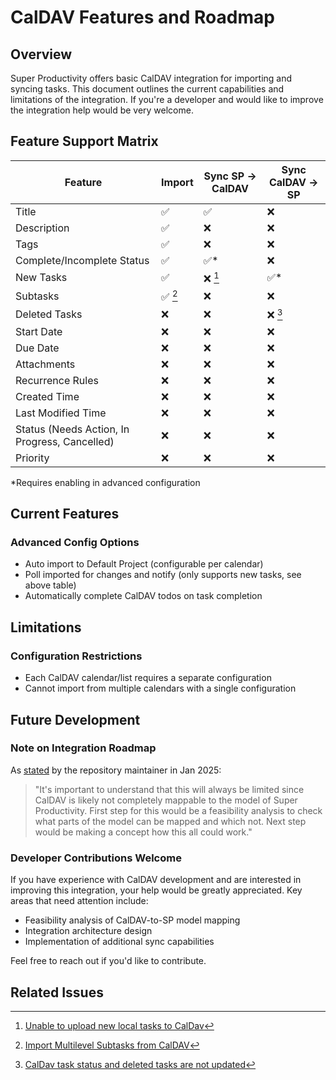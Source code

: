 # CalDAV Features and Roadmap

## Overview

Super Productivity offers basic CalDAV integration for importing and syncing tasks. This document outlines the current capabilities and limitations of the integration. If you're a developer and would like to improve the integration help would be very welcome.

## Feature Support Matrix

| Feature                                       | Import     | Sync SP → CalDAV | Sync CalDAV → SP |
| --------------------------------------------- | ---------- | ---------------- | ---------------- |
| Title                                         | ✅         | ✅               | ❌               |
| Description                                   | ✅         | ❌               | ❌               |
| Tags                                          | ✅         | ❌               | ❌               |
| Complete/Incomplete Status                    | ✅         | ✅\*             | ❌               |
| New Tasks                                     | ✅         | ❌ [^3017]       | ✅\*             |
| Subtasks                                      | ✅ [^2876] | ❌               | ❌               |
| Deleted Tasks                                 | ❌         | ❌               | ❌ [^2915]       |
| Start Date                                    | ❌         | ❌               | ❌               |
| Due Date                                      | ❌         | ❌               | ❌               |
| Attachments                                   | ❌         | ❌               | ❌               |
| Recurrence Rules                              | ❌         | ❌               | ❌               |
| Created Time                                  | ❌         | ❌               | ❌               |
| Last Modified Time                            | ❌         | ❌               | ❌               |
| Status (Needs Action, In Progress, Cancelled) | ❌         | ❌               | ❌               |
| Priority                                      | ❌         | ❌               | ❌               |

\*Requires enabling in advanced configuration

## Current Features

### Advanced Config Options

- Auto import to Default Project (configurable per calendar)
- Poll imported for changes and notify (only supports new tasks, see above table)
- Automatically complete CalDAV todos on task completion

## Limitations

### Configuration Restrictions

- Each CalDAV calendar/list requires a separate configuration
- Cannot import from multiple calendars with a single configuration

## Future Development

### Note on Integration Roadmap

As [stated](https://github.com/johannesjo/super-productivity/issues/3017#issuecomment-2577469193) by the repository maintainer in Jan 2025:

> "It's important to understand that this will always be limited since CalDAV is likely not completely mappable to the model of Super Productivity. First step for this would be a feasibility analysis to check what parts of the model can be mapped and which not. Next step would be making a concept how this all could work."

### Developer Contributions Welcome

If you have experience with CalDAV development and are interested in improving this integration, your help would be greatly appreciated. Key areas that need attention include:

- Feasibility analysis of CalDAV-to-SP model mapping
- Integration architecture design
- Implementation of additional sync capabilities

Feel free to reach out if you'd like to contribute.

## Related Issues

[^2876]: [Import Multilevel Subtasks from CalDAV](https://github.com/johannesjo/super-productivity/issues/2876)

[^2915]: [CalDav task status and deleted tasks are not updated](https://github.com/johannesjo/super-productivity/issues/2915)

[^3017]: [Unable to upload new local tasks to CalDav](https://github.com/johannesjo/super-productivity/issues/3017)
